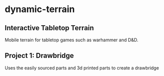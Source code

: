 # dynamic-terrain
## Interactive Tabletop Terrain
Mobile terrain for tabletop games such as warhammer and D&D.

## Project 1: Drawbridge
Uses the easily sourced parts and 3d printed parts to create a drawbridge
